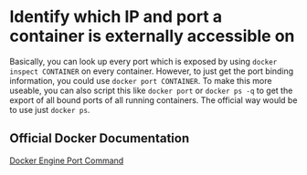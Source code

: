 # Identify which IP and port a container is externally accessible on

Basically, you can look up every port which is exposed by using `docker inspect CONTAINER` on every container. However, to just get the port binding information, you could use `docker port CONTAINER`. To make this more useable, you can also script this like `docker port` or `docker ps -q` to get the export of all bound ports of all running containers. The official way would be to use just `docker ps`.

## Official Docker Documentation
[Docker Engine Port Command](https://docs.docker.com/engine/reference/commandline/port/#show-all-mapped-ports)  
